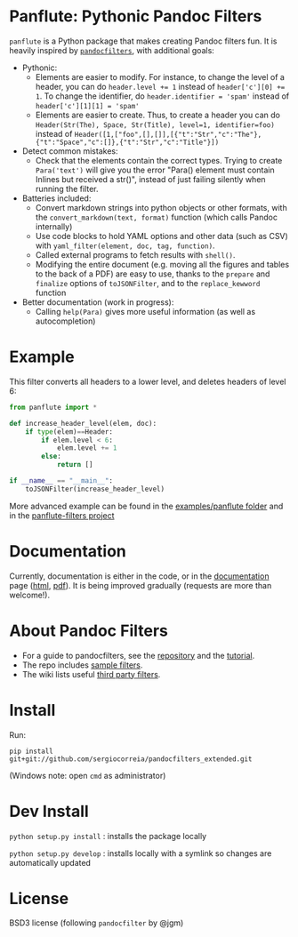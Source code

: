 # Panflute: Pythonic Pandoc Filters

`panflute` is a Python package that makes creating Pandoc filters fun. It is heavily inspired by [`pandocfilters`](https://github.com/jgm/pandocfilters), with additional goals:

- Pythonic:
  - Elements are easier to modify. For instance, to change the level of a header, you can do `header.level += 1` instead of `header['c'][0] += 1`. To change the identifier, do `header.identifier = 'spam'` instead of `header['c'][1][1] = 'spam'`
  - Elements are easier to create. Thus, to create a header you can do `Header(Str(The), Space, Str(Title), level=1, identifier=foo)`
    instead of `Header([1,["foo",[],[]],[{"t":"Str","c":"The"},{"t":"Space","c":[]},{"t":"Str","c":"Title"}])`
- Detect common mistakes:
  - Check that the elements contain the correct types. Trying to create `Para('text')` will give you the error "Para() element must contain Inlines but received a str()", instead of just failing silently when running the filter.
- Batteries included:
  - Convert markdown strings into python objects or other formats, with the `convert_markdown(text, format)` function (which calls Pandoc internally)
  - Use code blocks to hold YAML options and other data (such as CSV) with `yaml_filter(element, doc, tag, function)`.
  - Called external programs to fetch results with `shell()`.
  - Modifying the entire document (e.g. moving all the figures and tables to the back of a PDF) are easy to use, thanks to the `prepare` and `finalize` options of `toJSONFilter`, and to the `replace_kewword` function
- Better documentation (work in progress):
  - Calling `help(Para)` gives more useful information (as well as autocompletion)

# Example

This filter converts all headers to a lower level, and deletes headers of level 6:

``` python
from panflute import *

def increase_header_level(elem, doc):
	if type(elem)==Header:
		if elem.level < 6:
			elem.level += 1
		else:
			return []

if __name__ == "__main__":
    toJSONFilter(increase_header_level)
```

More advanced example can be found in the [examples/panflute folder](/examples/panflute) and in the [panflute-filters project](https://github.com/sergiocorreia/panflute-filters)

# Documentation

Currently, documentation is either in the code, or in the [documentation](/documentation.md) page ([html](/documentation.html), [pdf](/documentation.pdf)). It is being improved gradually (requests are more than welcome!).

# About Pandoc Filters

- For a guide to pandocfilters, see the [repository](https://github.com/jgm/pandocfilters)
and the [tutorial](http://pandoc.org/scripting.html).
- The repo includes [sample filters](https://github.com/jgm/pandocfilters/tree/master/examples).
- The wiki lists useful [third party filters](https://github.com/jgm/pandoc/wiki/Pandoc-Filters).

# Install

Run:

```
pip install git+git://github.com/sergiocorreia/pandocfilters_extended.git
```

(Windows note: open `cmd` as administrator)

# Dev Install

`python setup.py install`
: installs the package locally

`python setup.py develop`
: installs locally with a symlink so changes are automatically updated

# License

BSD3 license (following  `pandocfilter` by @jgm)

